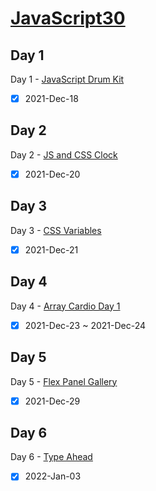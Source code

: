 ﻿# [JavaScript30](https://veggie-garden.github.io/JavaScript30/)

## Day 1
Day 1 - [JavaScript Drum Kit](https://veggie-garden.github.io/JavaScript30/01%20-%20JavaScript%20Drum%20Kit/index.html)
- [x] 2021-Dec-18

## Day 2
Day 2 - [JS and CSS Clock](https://veggie-garden.github.io/JavaScript30/02%20-%20JS%20and%20CSS%20Clock/index.html)
- [x] 2021-Dec-20

## Day 3
Day 3 - [CSS Variables](https://veggie-garden.github.io/JavaScript30/03%20-%20CSS%20Variables/index.html)
- [x] 2021-Dec-21

## Day 4
Day 4 - [Array Cardio Day 1](https://veggie-garden.github.io/JavaScript30/04%20-%20Array%20Cardio%20Day%201/index.html)
- [x] 2021-Dec-23 ~ 2021-Dec-24

## Day 5
Day 5 - [Flex Panel Gallery](https://veggie-garden.github.io/JavaScript30/05%20-%20Flex%20Panel%20Gallery/index.html)
- [x] 2021-Dec-29

## Day 6
Day 6 - [Type Ahead]()
- [x] 2022-Jan-03